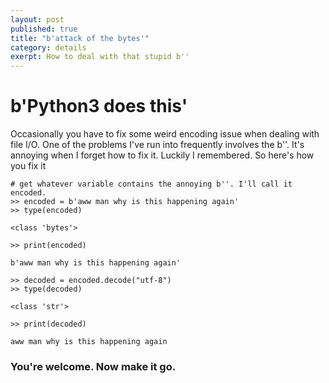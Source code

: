 ```yaml
---
layout: post
published: true
title: "b'attack of the bytes'"
category: details
exerpt: How to deal with that stupid b''
---
```


# b'Python3 does this'

Occasionally you have to fix some weird encoding issue when dealing with file I/O.
One of the problems I've run into frequently involves the b''. It's annoying when I forget how to fix it.
Luckily I remembered.
So here's how you fix it

    # get whatever variable contains the annoying b''. I'll call it encoded.
    >> encoded = b'aww man why is this happening again'
    >> type(encoded)

    <class 'bytes'>

    >> print(encoded)

    b'aww man why is this happening again'

    >> decoded = encoded.decode("utf-8")
    >> type(decoded)

    <class 'str'>

    >> print(decoded)

    aww man why is this happening again

### You're welcome. Now make it go.

